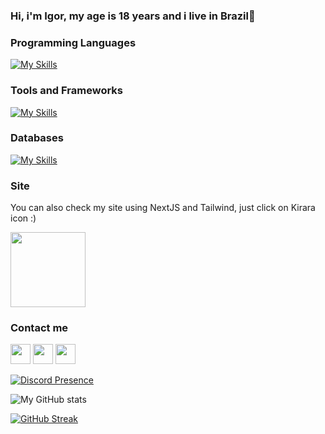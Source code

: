### Hi, i'm Igor, my age is 18 years and i live in Brazil👋

### Programming Languages

[![My Skills](https://skillicons.dev/icons?i=js,ts,java,css,html,lua,python,react)](https://skillicons.dev)

### Tools and Frameworks

[![My Skills](https://skillicons.dev/icons?i=tailwind,bootstrap,vscode,visualstudio,idea,nextjs,prisma,planetscale)](https://skillicons.dev)

### Databases

[![My Skills](https://skillicons.dev/icons?i=firebase,mysql,postgres)](https://skillicons.dev)


### Site

You can also check my site using NextJS and Tailwind, just click on Kirara icon :)

<a href="https://ayame.one" target="_blank" rel="noreferrer"><img src="https://pbs.twimg.com/media/FtVP3QxaAAAMQZr?format=jpg&name=large" height="120"/></a>

### Contact me

<p align="left"> <a href="https://discord.com/users/AyameIgor#4479" target="_blank" rel="noreferrer"><img src="https://raw.githubusercontent.com/danielcranney/readme-generator/main/public/icons/socials/discord.svg" width="32" height="32" /></a> <a href="https://www.github.com/igortfreitas" target="_blank" rel="noreferrer"><img src="https://raw.githubusercontent.com/danielcranney/readme-generator/main/public/icons/socials/github-dark.svg" width="32" height="32" /></a> <a href="https://www.twitter.com/ayame_igor" target="_blank" rel="noreferrer"><img src="https://raw.githubusercontent.com/danielcranney/readme-generator/main/public/icons/socials/twitter.svg" width="32" height="32" /></a></p>

[![Discord Presence](https://lanyard.cnrad.dev/api/633308884936687629)](https://discord.com/users/633308884936687629)

 ![My GitHub stats](https://github-readme-stats.vercel.app/api?username=igortfreitas&count_private=true&theme=dracula)

 [![GitHub Streak](https://streak-stats.demolab.com/?user=igortfreitas&theme=buefy-dark)](https://git.io/streak-stats)
